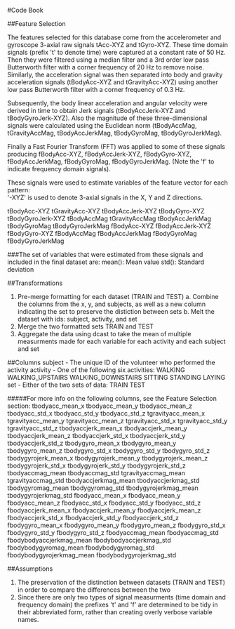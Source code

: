 #Code Book

##Feature Selection

The features selected for this database come from the accelerometer and gyroscope 3-axial raw signals tAcc-XYZ and tGyro-XYZ. These time domain signals (prefix 't' to denote time) were captured at a constant rate of 50 Hz. Then they were filtered using a median filter and a 3rd order low pass Butterworth filter with a corner frequency of 20 Hz to remove noise. Similarly, the acceleration signal was then separated into body and gravity acceleration signals (tBodyAcc-XYZ and tGravityAcc-XYZ) using another low pass Butterworth filter with a corner frequency of 0.3 Hz. 

Subsequently, the body linear acceleration and angular velocity were derived in time to obtain Jerk signals (tBodyAccJerk-XYZ and tBodyGyroJerk-XYZ). Also the magnitude of these three-dimensional signals were calculated using the Euclidean norm (tBodyAccMag, tGravityAccMag, tBodyAccJerkMag, tBodyGyroMag, tBodyGyroJerkMag). 

Finally a Fast Fourier Transform (FFT) was applied to some of these signals producing fBodyAcc-XYZ, fBodyAccJerk-XYZ, fBodyGyro-XYZ, fBodyAccJerkMag, fBodyGyroMag, fBodyGyroJerkMag. (Note the 'f' to indicate frequency domain signals). 

These signals were used to estimate variables of the feature vector for each pattern:  
'-XYZ' is used to denote 3-axial signals in the X, Y and Z directions.

tBodyAcc-XYZ
tGravityAcc-XYZ
tBodyAccJerk-XYZ
tBodyGyro-XYZ
tBodyGyroJerk-XYZ
tBodyAccMag
tGravityAccMag
tBodyAccJerkMag
tBodyGyroMag
tBodyGyroJerkMag
fBodyAcc-XYZ
fBodyAccJerk-XYZ
fBodyGyro-XYZ
fBodyAccMag
fBodyAccJerkMag
fBodyGyroMag
fBodyGyroJerkMag

###The set of variables that were estimated from these signals and included in the final dataset are: 
mean(): Mean value
std(): Standard deviation

##Transformations
1.	Pre-merge formatting for each dataset (TRAIN and TEST)
	a.	Combine the columns from the x, y, and subjects, as well as a new column indicating the set to preserve the distiction between sets
	b.	Melt the dataset with ids: subject, activity, and set
2.	Merge the two formatted sets TRAIN and TEST
3.	Aggregate the data using dcast to take the mean of multiple measurments made for each variable for each activity and each subject and set

##Columns
subject - The unique ID of the volunteer who performed the activity
activity - One of the following six activities:
	WALKING
	WALKING_UPSTAIRS
	WALKING_DOWNSTAIRS
	SITTING
	STANDING
	LAYING
set - Either of the two sets of data:
	TRAIN
	TEST

#####For more info on the following columns, see the Feature Selection section:
tbodyacc_mean_x
tbodyacc_mean_y
tbodyacc_mean_z
tbodyacc_std_x
tbodyacc_std_y
tbodyacc_std_z
tgravityacc_mean_x
tgravityacc_mean_y
tgravityacc_mean_z
tgravityacc_std_x
tgravityacc_std_y
tgravityacc_std_z
tbodyaccjerk_mean_x
tbodyaccjerk_mean_y
tbodyaccjerk_mean_z
tbodyaccjerk_std_x
tbodyaccjerk_std_y
tbodyaccjerk_std_z
tbodygyro_mean_x
tbodygyro_mean_y
tbodygyro_mean_z
tbodygyro_std_x
tbodygyro_std_y
tbodygyro_std_z
tbodygyrojerk_mean_x
tbodygyrojerk_mean_y
tbodygyrojerk_mean_z
tbodygyrojerk_std_x
tbodygyrojerk_std_y
tbodygyrojerk_std_z
tbodyaccmag_mean
tbodyaccmag_std
tgravityaccmag_mean
tgravityaccmag_std
tbodyaccjerkmag_mean
tbodyaccjerkmag_std
tbodygyromag_mean
tbodygyromag_std
tbodygyrojerkmag_mean
tbodygyrojerkmag_std
fbodyacc_mean_x
fbodyacc_mean_y
fbodyacc_mean_z
fbodyacc_std_x
fbodyacc_std_y
fbodyacc_std_z
fbodyaccjerk_mean_x
fbodyaccjerk_mean_y
fbodyaccjerk_mean_z
fbodyaccjerk_std_x
fbodyaccjerk_std_y
fbodyaccjerk_std_z
fbodygyro_mean_x
fbodygyro_mean_y
fbodygyro_mean_z
fbodygyro_std_x
fbodygyro_std_y
fbodygyro_std_z
fbodyaccmag_mean
fbodyaccmag_std
fbodybodyaccjerkmag_mean
fbodybodyaccjerkmag_std
fbodybodygyromag_mean
fbodybodygyromag_std
fbodybodygyrojerkmag_mean
fbodybodygyrojerkmag_std

##Assumptions
1.	The preservation of the distinction between datasets (TRAIN and TEST) in order to compare the differences between the two
2.	Since there are only two types of signal measurments (time domain and frequency domain) the prefixes 't' and 'f' are determined to be tidy in their abbreviated form, rather than creating overly verbose variable names.

